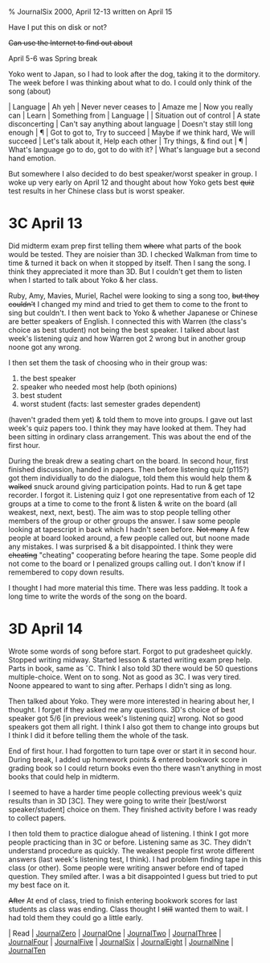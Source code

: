 % JournalSix 2000, April 12-13 written on April 15

Have I put this on disk or not?

~~Can use the Internet to find out about~~

April 5-6 was Spring break

Yoko went to Japan, so I had to look after the dog, taking it to the dormitory. The week before I was thinking about what to do. I could only think of the song (about)

| Language
| Ah yeh
| Never never ceases to 
| Amaze me
| Now you really can
| Learn
| Something from
| Language
| 
| Situation out of control
| A state disconcerting
| Can't say anything about language
| Doesn't stay still long enough
| ¶
| Got to got to, Try to succeed
| Maybe if we think hard, We will succeed
| Let's talk about it, Help each other
| Try things, & find out
| ¶
| What's language go to do, got to do with it?
| What's language but a second hand emotion.

But somewhere I also decided to do best speaker/worst speaker in group. I woke up very early on April 12 and thought about how Yoko gets best ~~quiz~~ test results in her Chinese class but is worst speaker.

# 3C April 13

Did midterm exam prep first telling them ~~where~~ what parts of the book would be tested. They are noisier than 3D. I checked Walkman from time to time & turned it back on when it stopped by itself. Then I sang the song. I think they appreciated it more than 3D. But I couldn't get them to listen when I started to talk about Yoko & her class.

Ruby, Amy, Mavies, Muriel, Rachel were looking to sing a song too, ~~but they couldn't~~ I changed my mind and tried to get them to come to the front to sing but couldn't. I then went back to Yoko & whether Japanese or Chinese are better speakers of English. I connected this with Warren (the class's choice as best student) not being the best speaker. I talked about last week's listening quiz and how Warren got 2 wrong but in another group noone got any wrong.

I then set them the task of choosing who in their group was:

1. the best speaker
2. speaker who needed most help (both opinions)
3. best student
4. worst student (facts: last semester grades dependent)

(haven't graded them yet) & told them to move into groups. I gave out last week's quiz papers too. I think they may have looked at them. They had been sitting in ordinary class arrangement. This was about the end of the first hour.

During the break drew a seating chart on the board. In second hour, first finished discussion, handed in papers. Then before listening quiz (p115?) got them individually to do the dialogue, told them this would help them & ~~walked~~ snuck around giving participation points. Had to run & get tape recorder. I forgot it. Listening quiz I got one representative from each of 12 groups at a time to come to the front & listen & write on the board (all weakest, next, next, best). The aim was to stop people telling other members of the group or other groups the answer. I saw some people looking at tapescript in back which I hadn't seen before. ~~Not many~~ A few people at board looked around, a few people called out, but noone made any mistakes. I was surprised & a bit disappointed. I think they were ~~cheating~~ "cheating" cooperating before hearing the tape. Some people did not come to the board or I penalized groups calling out. I don't know if I remembered to copy down results.

I thought I had more material this time. There was less padding. It took a long time to write the words of the song on the board.

# 3D April 14

Wrote some words of song before start. Forgot to put gradesheet quickly. Stopped writing midway. Started lesson & started writing exam prep help. Parts in book, same as ˇC. Think I also told 3D there would be 50 questions multiple-choice. Went on to song. Not as good as 3C. I was very tired. Noone appeared to want to sing after. Perhaps I didn't sing as long.

Then talked about Yoko. They were more interested in hearing about her, I thought. I forget if they asked me any questions. 3D's choice of best speaker got 5/6 [in previous week's listening quiz] wrong. Not so good speakers got them all right. I think I also got them to change into groups but I think I did it before telling them the whole of the task.

End of first hour. I had forgotten to turn tape over or start it in second hour. 
During break, I added up homework points & entered bookwork score in grading book so I could return books even tho there wasn't anything in most books that could help in midterm.

I seemed to have a harder time people collecting previous week's quiz results than in 3D [3C]. They were going to write their [best/worst speaker/student] choice on them. They finished activity before I was ready to collect papers.

I then told them to practice dialogue ahead of listening. I think I got more people practicing than in 3C or before. Listening same as 3C. They didn't understand procedure as quickly. The weakest people first wrote different answers (last week's listening test, I think). I had problem finding tape in this class (or other). Some people were writing answer before end of taped question. They smiled after. I was a bit disappointed I guess but tried to put my best face on it.

~~After~~ At end of class, tried to finish entering bookwork scores for last students as class was ending. Class thought I ~~still~~ wanted them to wait. I had told them they could go a little early.

| Read
| [JournalZero](JournalZero.html)
| [JournalOne](JournalOne.html)
| [JournalTwo](JournalTwo.html)
| [JournalThree](JournalThree.html)
| [JournalFour](JournalFour.html)
| [JournalFive](JournalFive.html)
| [JournalSix](JournalSix.html)
| [JournalEight](JournalEight.html)
| [JournalNine](JournalNine.html)
| [JournalTen](JournalTen.html)
